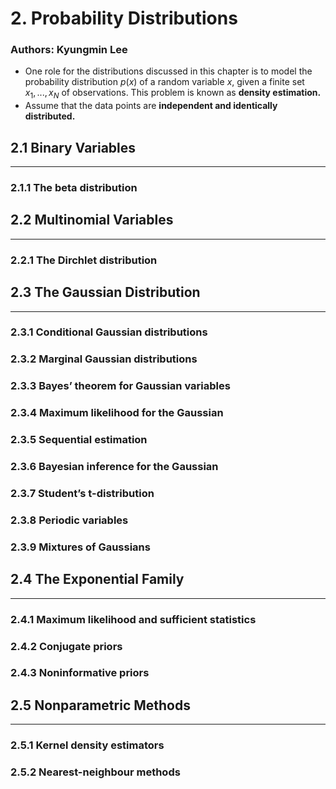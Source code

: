 # 2. Probability Distributions

### Authors: Kyungmin Lee

- One role for the distributions discussed in this chapter is to model the probability distribution $p(x)$ of a random variable $x$, given a finite set $x_1, . . . , x_N$ of observations. This problem is known as **density estimation.**
- Assume that the data points are **independent and identically distributed.**




## 2.1 Binary Variables

---

### 2.1.1 The beta distribution

## 2.2 Multinomial Variables

---

### 2.2.1 The Dirchlet distribution

## 2.3 The Gaussian Distribution

---

### 2.3.1 Conditional Gaussian distributions

### 2.3.2 Marginal Gaussian distributions

### 2.3.3 Bayes’ theorem for Gaussian variables

### 2.3.4 Maximum likelihood for the Gaussian

### 2.3.5 Sequential estimation

### 2.3.6 Bayesian inference for the Gaussian

### 2.3.7 Student’s t-distribution

### 2.3.8 Periodic variables

### 2.3.9 Mixtures of Gaussians

## 2.4 The Exponential Family

---

### 2.4.1 Maximum likelihood and sufficient statistics

### 2.4.2 Conjugate priors

### 2.4.3 Noninformative priors

## 2.5 Nonparametric Methods

---

### 2.5.1 Kernel density estimators

### 2.5.2 Nearest-neighbour methods
